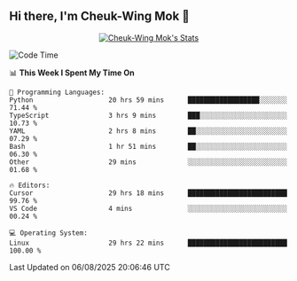 ## Hi there, I'm Cheuk-Wing Mok 👋

<!--
**mozro0327/mozro0327** is a ✨ _special_ ✨ repository because its `README.md` (this file) appears on your GitHub profile.

Here are some ideas to get you started:

- 🔭 I’m currently working on ...
- 🌱 I’m currently learning ...
- 👯 I’m looking to collaborate on ...
- 🤔 I’m looking for help with ...
- 💬 Ask me about ...
- 📫 How to reach me: ...
- 😄 Pronouns: ...
- ⚡ Fun fact: ...
-->

<p align="center">
  <a href="https://github.com/mozro0327" class="rich-diff-level-one">
    <img src="https://github-readme-stats.vercel.app/api?username=mozro0327&title_color=333&text_color=777" alt="Cheuk-Wing Mok's Stats" >
    <!-- &hide=issues
    <img src="https://github-readme-stats.vercel.app/api?username=mozro0327&hide=issues&title_color=333&text_color=777" alt="Cheuk-Wing Mok's Stats" >
    -->
  </a>
</p>

<!--START_SECTION:waka-->
![Code Time](http://img.shields.io/badge/Code%20Time-3%2C704%20hrs%2037%20mins-blue)

📊 **This Week I Spent My Time On** 

```text
💬 Programming Languages: 
Python                   20 hrs 59 mins      ██████████████████░░░░░░░   71.44 % 
TypeScript               3 hrs 9 mins        ███░░░░░░░░░░░░░░░░░░░░░░   10.73 % 
YAML                     2 hrs 8 mins        ██░░░░░░░░░░░░░░░░░░░░░░░   07.29 % 
Bash                     1 hr 51 mins        ██░░░░░░░░░░░░░░░░░░░░░░░   06.30 % 
Other                    29 mins             ░░░░░░░░░░░░░░░░░░░░░░░░░   01.68 % 

🔥 Editors: 
Cursor                   29 hrs 18 mins      █████████████████████████   99.76 % 
VS Code                  4 mins              ░░░░░░░░░░░░░░░░░░░░░░░░░   00.24 % 

💻 Operating System: 
Linux                    29 hrs 22 mins      █████████████████████████   100.00 % 
```


 Last Updated on 06/08/2025 20:06:46 UTC
<!--END_SECTION:waka-->
